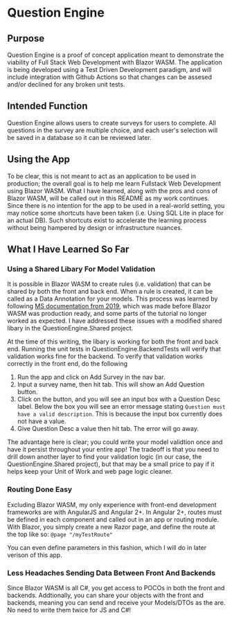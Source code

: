 # Question Engine

## Purpose
Question Engine is a proof of concept application meant to demonstrate the viability of Full Stack Web Development with Blazor WASM. The application is being developed using a Test Driven Development paradigm, and will include integration with Github Actions so that changes can be assesed and/or declined for any broken unit tests. 

## Intended Function
Question Engine allows users to create surveys for users to complete.  All questions in the survey are multiple choice, and each user's selection will be saved in a database so it can be reviewed later.  

## Using the App
To be clear, this is not meant to act as an application to be used in production; the overall goal is to help me learn Fullstack Web Development using Blazor WASM.  What I have learned, along with the pros and cons of Blazor WASM, will be called out in this README as my work continues.  Since there is no intention for the app to be used in a real-world setting, you may notice some shortcuts have been taken (i.e. Using SQL Lite in place for an actual DB).  Such shortcuts exist to accelerate the learning process without being hampered by design or infrastructure nuances.  

## What I Have Learned So Far

### Using a Shared Libary For Model Validation
It is possible in Blazor WASM to create rules (i.e. validation) that can be shared by both the front and back end.  When a rule is created, it can be called as a Data Annotation for your models.  This process was learned by following [MS documentation from 2019](https://docs.microsoft.com/en-us/archive/msdn-magazine/2019/march/web-development-full-stack-csharp-with-blazor), which was made before Blazor WASM was production ready, and some parts of the tutorial no longer worked as expected.  I have addressed these issues with a modified shared libary in the QuestionEngine.Shared project.

At the time of this writing, the libary is working for both the front and back end.  Running the unit tests in QuestionEngine.BackendTests will verify that validation works fine for the backend.  To verify that validation works correctly in the front end, do the following
1. Run the app and click on Add Survey in the nav bar.  
1. Input a survey name, then hit tab.  This will show an Add Question button.
1. Click on the button, and you will see an input box with a Question Desc label.  Below the box you will see an error message stating `Question must have a valid description`.  This is because the input box currently does not have a value.
1. Give Question Desc a value then hit tab.  The error will go away.

The advantage here is clear; you could write your model validtion once and have it persist throughout your entire app!  The tradeoff is that you need to drill down another layer to find your validation logic (in our case, the QuestionEngine.Shared project), but that may be a small price to pay if it helps keep your Unit of Work and web page logic cleaner.  


### Routing Done Easy
Excluding Blazor WASM, my only experience with front-end development frameworks are with AngularJS and Angular 2+.  In Angular 2+, routes must be defined in each component and called out in an app or routing module.  With Blazor, you simply create a new Razor page, and define the route at the top like so:
`@page "/myTestRoute"`

You can even define parameters in this fashion, which I will do in later verison of this app. 


### Less Headaches Sending Data Between Front And Backends
Since Blazor WASM is all C#, you get access to POCOs in both the front and backends.  Addtionally, you can share your objects with the front and backends, meaning you can send and receive your Models/DTOs as the are.  No need to write them twice for JS and C#!

